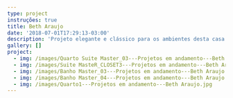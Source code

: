 ```yaml
---
type: project
instruções: true
title: Beth Araujo
date: '2018-07-01T17:29:13-03:00'
description: 'Projeto elegante e clássico para os ambientes desta casa em Alphaville. '
gallery: []
project:
  - img: /images/Quarto Suite Master_03---Projetos em andamento---Beth Araujo.jpg
  - img: /images/Suite MasteR_CLOSET3---Projetos em andamento---Beth Araujo.jpg
  - img: /images/Banho Master_03---Projetos em andamento---Beth Araujo.jpg
  - img: /images/Banho Master_04---Projetos em andamento---Beth Araujo.jpg
  - img: /images/Quarto1---Projetos em andamento---Beth Araujo.jpg
---
```


